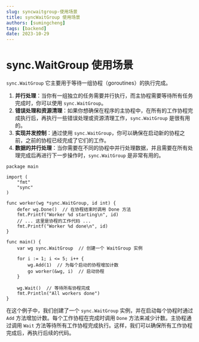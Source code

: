 ```yaml
---
slug: syncwaitgroup-使用场景
title: syncWaitGroup 使用场景
authors: [sumingcheng]
tags: [backend]
date: 2023-10-29
---
```


# sync.WaitGroup 使用场景



 



`sync.WaitGroup` 它主要用于等待一组协程（goroutines）的执行完成。

1. **并行处理**：当你有一组独立的任务需要并行执行，而主协程需要等待所有任务完成时，你可以使用 `sync.WaitGroup`。
2. **错误处理和资源清理**：如果你想确保在程序的主协程中，在所有的工作协程完成执行后，再执行一些错误处理或资源清理工作，`sync.WaitGroup` 是很有用的。
3. **实现并发控制**：通过使用 `sync.WaitGroup`，你可以确保在启动新的协程之前，之前的协程已经完成了它们的工作。
4. **数据的并行处理**：当你需要在不同的协程中并行处理数据，并且需要在所有处理完成后再进行下一步操作时，`sync.WaitGroup` 是非常有用的。

```
package main
​
import (
    "fmt"
    "sync"
)
​
func worker(wg *sync.WaitGroup, id int) {
    defer wg.Done()  // 在协程结束时调用 Done 方法
    fmt.Printf("Worker %d starting\n", id)
    // ... 这里是协程的工作代码 ...
    fmt.Printf("Worker %d done\n", id)
}
​
func main() {
    var wg sync.WaitGroup  // 创建一个 WaitGroup 实例
​
    for i := 1; i <= 5; i++ {
        wg.Add(1)  // 为每个启动的协程增加计数
        go worker(&wg, i)  // 启动协程
    }
​
    wg.Wait()  // 等待所有协程完成
    fmt.Println("All workers done")
}

```

在这个例子中，我们创建了一个 `sync.WaitGroup` 实例，并在启动每个协程时通过 `Add` 方法增加计数。每个工作协程在完成时调用 `Done` 方法来减少计数。主协程通过调用 `Wait` 方法等待所有工作协程完成执行。这样，我们可以确保所有工作协程完成后，再执行后续的代码。